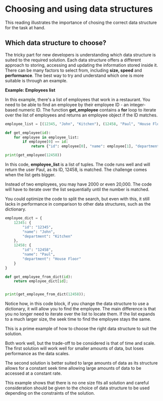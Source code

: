 # Choosing and using data structures

This reading illustrates the importance of chosing the correct data structure for the task at hand.

## Which data structure to choose?

The tricky part for new developers is understanding which data structure is suited to the required solution. Each data structure offers a different approach to storing, accessing and updating the information stored inside it. There can be many factors to select from, including <b>size, speed</b> and <b>performance</b>. The best way to try and understand which one is more suitable is through an example.

<b>Example: Employees list</b>

In this example, there's a list of employees that work in a restaurant. You need to be able to find an employee by their employee ID - an integer-based numeric ID. The function <b>get_employee</b> contains a <b>for</b> loop to iterate over the list of employees and returns an employee object if the ID matches. 

```python
employee_list = [(12345, "John", "Kitchen"), (12458, "Paul", "House Floor")]

def get_employee(id):
    for employee in employee_list:
        if employee[0] == id:
            return {"id": employee[0], "name": employee[1], "department": employee[2]}

print(get_employee(12458))
```

In this code, <b>employee_list</b> is a list of tuples. The code runs well and will return the user Paul, as its ID, 12458, is matched. The challenge comes when the list gets bigger. 

Instead of two employees, you may have 2000 or even 20,000. The code will have to iterate over the list sequentially until the number is matched. 

You could optimize the code to split the search, but even with this, it still lacks in performance in comparison to other data structures, such as the dictionary.

```python
employee_dict = {
    12345: {
        "id": "12345",
        "name": "John", 
        "department": "Kitchen"    
    },
    12458: {
        "id": "12458",
        "name": "Paul", 
        "department": "House Floor"    
    }
}

def get_employee_from_dict(id):
    return employee_dict[id];


print(get_employee_from_dict(12458));
```   

Notice how, in this code block, if you change the data structure to use a dictionary, it will allow you to find the employee. The main difference is that you no longer need to iterate over the list to locate them. If the list expands to a much larger size, the seek time to find the employee stays the same. 

This is a prime example of how to choose the right data structure to suit the solution. 

Both work well, but the trade-off to be considered is that of time and scale. The first solution will work well for smaller amounts of data, but loses performance as the data scales. 

The second solution is better suited to large amounts of data as its structure allows for a constant seek time allowing large amounts of data to be accessed at a constant rate.

This example shows that there is no one size fits all solution and careful consideration should be given to the choice of data structure to be used depending on the constraints of the solution.